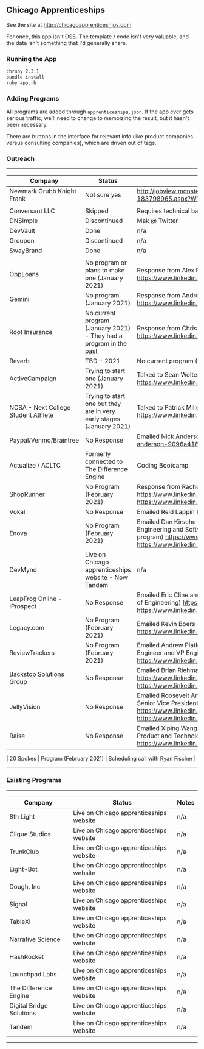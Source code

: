 Chicago Apprenticeships
----------------------------

See the site at http://chicagoapprenticeships.com.

For once, this app isn't OSS. The template / code isn't very valuable,
and the data isn't something that I'd generally share.

### Running the App

```bash
chruby 2.3.1
bundle install
ruby app.rb
```

### Adding Programs

All programs are added through `apprenticeships.json`. If the app ever gets
serious traffic, we'll need to change to memoizing the result, but it
hasn't been necessary.

There are buttons in the interface for relevant info (like product companies
versus consulting companies), which are driven out of tags.

### Outreach

-----------------------------------
| Company | Status | Notes |
|---------|--------|--------------|
| Newmark Grubb Knight Frank | Not sure yes | http://jobview.monster.com/Software-Engineer-Job-Chicago-IL-US-183798965.aspx?WT.mc_n=Indeed_US&jvs=uf,in1,gw&from=indeed |
|  |  |  |
| Conversant LLC | Skipped | Requires technical bachelors. Also includes Alliance Data |
| DNSimple | Discontinued | Mak @ Twitter |
| DevVault | Done | n/a |
| Groupon | Discontinued | n/a |
| SwayBrand | Done | n/a |
|  |  |  |
| OppLoans | No program or plans to make one (January 2021) | Response from Alex Riewer (Senior Technical Recruiter) https://www.linkedin.com/in/alexandrariewer/ |
| Gemini | No program (January 2021) | Response from Andrei Montchik (Lead Software Engineer) https://www.linkedin.com/in/andreimontchik/ |
| Root Insurance | No current program (January 2021) - They had a program in the past | Response from Chris Evans (Technical Recruiting Manager) https://www.linkedin.com/in/cjevans7/ |
| Reverb | TBD - 2021 | No current program (January 2021) | Response from Mark Yoon (Engineering Manager) https://www.linkedin.com/in/swimmerslim/ |
| ActiveCampaign | Trying to start one (January 2021) | Talked to Sean Wolters (Engineering Manager) https://www.linkedin.com/in/seanwolter/ |
| NCSA - Next College Student Athlete | Trying to start one but they are in very early stages (January 2021) | Talked to Patrick Miller (Engineering Manager) https://www.linkedin.com/in/patrick-miller-08b52b63/ |
| Paypal/Venmo/Braintree | No Response | Emailed Nick Anderson (Technical Recruiter) https://www.linkedin.com/in/nick-anderson-9096a4164/ |
| Actualize / ACLTC | Formerly connected to The Difference Engine | Coding Bootcamp |
| ShopRunner | No Program (February 2021) | Response from Rachel Kraska (Director of TA) https://www.linkedin.com/in/michelangelod/ https://www.linkedin.com/in/rachelkraska/ |
| Vokal | No Response | Emailed Reid Lappin (CEO) https://www.linkedin.com/in/reidlappin/ |
| Enova | No Program (February 2021) | Emailed Dan Kirsche and Luai Mahmud. Response from Luai (Head Of Software Engineering and Software Engineering Division Head - At one point ran the program) https://www.linkedin.com/in/dan-kirsche-b8a795/ https://www.linkedin.com/in/luaimahmud/ |
| DevMynd | Live on Chicago apprenticeships website - Now Tandem | n/a |
| LeapFrog Online - iProspect | No Response | Emailed Eric Cline and Paul Jacobsen (Director of Software Engineering and VP of Engineering) https://www.linkedin.com/in/eric-cline-98911318/ https://www.linkedin.com/in/paulsjacobsen/ |
| Legacy.com | No Program (February 2021) | Emailed Kevin Boers (Director of Test Automation) https://www.linkedin.com/in/kevinboers/ |
| ReviewTrackers | No Program (February 2021) | Emailed Andrew Platkin and Nathan Reynolds. Response from Nathan. (Principal Engineer and VP Engineering) https://www.linkedin.com/in/andrewplatkin/ https://www.linkedin.com/in/nvreynolds/ |
| Backstop Solutions Group | No Response | Emailed Brian Riehman and John Pettit (Development Manager and CTO) https://www.linkedin.com/in/brianriehman/ https://www.linkedin.com/in/johnpettit1/https://www.linkedin.com/in/johnpettit1/ |
| JellyVision | No Response | Emailed Roosevelt Anderson and Badri Rajagopalan (Development Manager and Senior Vice President & Head Of Technology) https://www.linkedin.com/in/roosevelt-anderson-23960048/ https://www.linkedin.com/in/badriram/ |
| Raise | No Response | Emailed Xiping Wang and John Parkin (Engineering Manager and Director of Product and Technology) https://www.linkedin.com/in/xiping-wang-19855446/ https://www.linkedin.com/in/john-parkin-64092b/ |

| 20 Spokes | Program (February 2021) | Scheduling call with Ryan Fischer |

-----------------------------------

### Existing Programs

-----------------------------------
| Company | Status | Notes |
|---------|--------|--------------|
| 8th Light | Live on Chicago apprenticeships website | n/a |
| Clique Studios | Live on Chicago apprenticeships website | n/a |
| TrunkClub | Live on Chicago apprenticeships website | n/a |
| Eight-Bot | Live on Chicago apprenticeships website | n/a |
| Dough, Inc | Live on Chicago apprenticeships website | n/a |
| Signal | Live on Chicago apprenticeships website | n/a |
| TableXI | Live on Chicago apprenticeships website | n/a |
| Narrative Science | Live on Chicago apprenticeships website | n/a |
| HashRocket | Live on Chicago apprenticeships website | n/a |
| Launchpad Labs | Live on Chicago apprenticeships website | n/a |
| The Difference Engine | Live on Chicago apprenticeships website | n/a |
| Digital Bridge Solutions | Live on Chicago apprenticeships website | n/a |
| Tandem | Live on Chicago apprenticeships website | n/a |

-----------------------------------